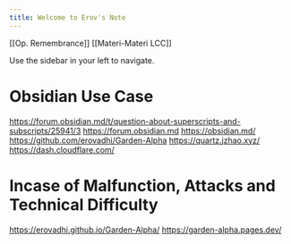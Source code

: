 ```yaml
---
title: Welcome to Erov's Note
---
```

[[Op. Remembrance]]
[[Materi-Materi LCC]]

Use the sidebar in your left to navigate.

# Obsidian Use Case
https://forum.obsidian.md/t/question-about-superscripts-and-subscripts/25941/3
https://forum.obsidian.md
https://obsidian.md/
https://github.com/erovadhi/Garden-Alpha
https://quartz.jzhao.xyz/
https://dash.cloudflare.com/

# Incase of Malfunction, Attacks and Technical Difficulty

https://erovadhi.github.io/Garden-Alpha/
https://garden-alpha.pages.dev/